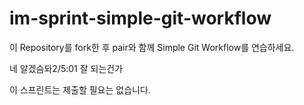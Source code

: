 # im-sprint-simple-git-workflow

이 Repository를 fork한 후 pair와 함께 Simple Git Workflow를 연습하세요.

네 알겠슴돠2/5:01 잘 되는건가

이 스프린트는 제출할 필요는 없습니다.
